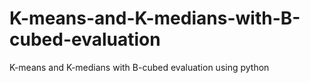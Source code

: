 # K-means-and-K-medians-with-B-cubed-evaluation
K-means and K-medians with B-cubed evaluation using python
